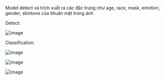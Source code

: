 Model detect và trích xuất ra các đặc trưng như age, race, mask, emotion, gender, skintone của khuân mặt trong ảnh

Detect:


![image](https://github.com/NEETNETNET/AI-Hackathon-Face-Analysis-Challenge/assets/112066731/93f1db9c-acc1-4c12-aed5-1b59d73f2fc9)



Classification:


![image](https://github.com/NEETNETNET/AI-Hackathon-Face-Analysis-Challenge/assets/112066731/a5a557ba-150b-46d7-8d96-77a4a5ee8ad3)

![image](https://github.com/NEETNETNET/AI-Hackathon-Face-Analysis-Challenge/assets/112066731/e586a144-098f-498b-a4e0-0ec443924fb4)

![image](https://github.com/NEETNETNET/AI-Hackathon-Face-Analysis-Challenge/assets/112066731/15325eb7-653a-45c3-b2a5-6dbf187d71b5)

